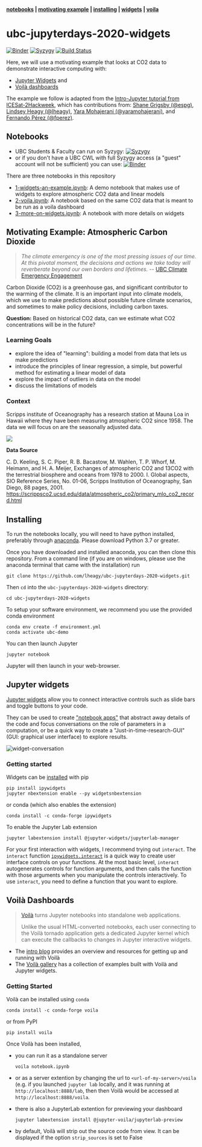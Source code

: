 **[notebooks](#Notebooks) | [motivating example](#Motivating-Example:-Atmospheric-Carbon-Dioxide) | [installing](#Installing) | [widgets](#Jupyter-widgets) | [voila](#Voila-Dashboards)**

# ubc-jupyterdays-2020-widgets
[![Binder](https://mybinder.org/badge_logo.svg)](https://mybinder.org/v2/gh/lheagy/ubc-jupyterdays-2020-widgets/master)
[![Syzygy](https://img.shields.io/badge/launch-syzygy-important)](https://ubc.syzygy.ca/jupyter/hub/user-redirect/git-pull?repo=https%3A%2F%2Fgithub.com%2Flheagy%2ubc-jupyterdays-2020-widgets&urlpath=tree%2Fubc-jupyterdays-2020-widgets%2F&branch=master)
[![Build Status](https://travis-ci.org/lheagy/ubc-jupyterdays-2020-widgets.svg?branch=master)](https://travis-ci.org/lheagy/ubc-jupyterdays-2020-widgets)

Here, we will use a motivating example that looks at CO2 data to demonstrate interactive computing with:
- [Jupyter Widgets](https://ipywidgets.readthedocs.io/en/latest/index.html) and 
- [Voilà dashboards](https://voila.readthedocs.io/en/latest/?badge=latest)

The example we follow is adapted from the [Intro-Jupyter tutorial from ICESat-2Hackweek](https://github.com/ICESAT-2HackWeek/intro-jupyter), which has contributions from: [Shane Grigsby (@espg)](https://github.com/espg), [Lindsey Heagy (@lheagy)](https://github.com/lheagy), [Yara Mohajerani (@yaramohajerani)](https://github.com/yaramohajerani), and [Fernando Pérez (@fperez)](https://github.com/fperez). 

## Notebooks
- UBC Students & Faculty can run on Syzygy: [![Syzygy](https://img.shields.io/badge/launch-syzygy-important)](https://ubc.syzygy.ca/jupyter/hub/user-redirect/git-pull?repo=https%3A%2F%2Fgithub.com%2Flheagy%2ubc-jupyterdays-2020-widgets&urlpath=tree%2Fubc-jupyterdays-2020-widgets%2F&branch=master)
- or if you don't have a UBC CWL with full Syzygy access (a "guest" account will not be sufficient) you can use: [![Binder](https://mybinder.org/badge_logo.svg)](https://mybinder.org/v2/gh/lheagy/ubc-jupyterdays-2020-widgets/master)

There are three notebooks in this repository 
- [1-widgets-an-example.ipynb](https://mybinder.org/v2/gh/https%3A%2F%2Fmybinder.org%2Fv2%2Fgh%2Flheagy%2Fubc-jupyterdays-2020-widgets%2Fmaster/master?filepath=1-widgets-an-example.ipynb): A demo notebook that makes use of widgets to explore atmospheric CO2 data and linear models 
- [2-voila.ipynb](https://mybinder.org/v2/gh/lheagy/ubc-jupyterdays-2020-widgets/master?urlpath=voila%2Frender%2F2-voila.ipynb): A notebook based on the same CO2 data that is meant to be run as a voila dashboard
- [3-more-on-widgets.ipynb](https://mybinder.org/v2/gh/https%3A%2F%2Fmybinder.org%2Fv2%2Fgh%2Flheagy%2Fubc-jupyterdays-2020-widgets%2Fmaster/master?filepath=3-more-on-widgets.ipynb): A notebook with more details on widgets 

## Motivating Example: Atmospheric Carbon Dioxide

> _The climate emergency is one of the most pressing issues of our time. At this pivotal moment, the decisions and actions we take today will reverberate beyond our own borders and lifetimes._ -- [UBC Climate Emergency Engagement](https://climateemergency.ubc.ca/)

Carbon Dioxide (CO2) is a greenhouse gas, and significant contributor to the warming of the climate. It is an important input into climate models, which we use to make predictions about possible future climate scenarios, and sometimes to make policy decisions, including carbon taxes. 

**Question:** Based on historical CO2 data, can we estimate what CO2 concentrations will be in the future? 

### Learning Goals
- explore the idea of "learning": building a model from data that lets us make predictions 
- introduce the principles of linear regression, a simple, but powerful method for estimating a linear model of data
- explore the impact of outliers in data on the model 
- discuss the limitations of models

### Context

Scripps institute of Oceanography has a research station at Mauna Loa in Hawaii where they have been measuring atmospheric CO2 since 1958. The data we will focus on are the seasonally adjusted data. 

<img src="https://scrippsco2.ucsd.edu/assets/images/mlo_station_map.png" align="center">

**Data Source**

C. D. Keeling, S. C. Piper, R. B. Bacastow, M. Wahlen, T. P. Whorf, M. Heimann, and  H. A. Meijer, Exchanges of atmospheric CO2 and 13CO2 with the terrestrial biosphere and  oceans from 1978 to 2000.  I. Global aspects, SIO Reference Series, No. 01-06, Scripps  Institution of Oceanography, San Diego, 88 pages, 2001. https://scrippsco2.ucsd.edu/data/atmospheric_co2/primary_mlo_co2_record.html   

## Installing 

To run the notebooks locally, you will need to have python installed,
preferably through [anaconda](https://www.anaconda.com/download/). Please download 
Python 3.7 or greater. 

Once you have downloaded and installed anaconda, you can then clone this repository. 
From a command line (if you are on windows, please use the anaconda terminal that came with the installation)
run

```
git clone https://github.com/lheagy/ubc-jupyterdays-2020-widgets.git
```

Then `cd` into the `ubc-jupyterdays-2020-widgets` directory:

```
cd ubc-jupyterdays-2020-widgets
```

To setup your software environment, we recommend you use the provided conda environment

```
conda env create -f environment.yml
conda activate ubc-demo
```

You can then launch Jupyter

```
jupyter notebook
```

Jupyter will then launch in your web-browser.


## Jupyter widgets 

[Jupyter widgets](https://ipywidgets.readthedocs.io/en/latest/index.html) allow you to connect interactive controls such as slide bars and toggle buttons to your code. 

They can be used to create ["notebook apps"](https://jupyter4edu.github.io/jupyter-edu-book/catalogue.html#notebook-as-an-app) that abstract away details of the code and focus conversations on the role of parameters in a computation, or be a quick way to create a "Just-in-time-research-GUI" (GUI: graphical user interface) to explore results. 

![widget-conversation](./img/widgets-simulations.png)


### Getting started

Widgets can be [installed](https://ipywidgets.readthedocs.io/en/latest/user_install.html) with pip 

```
pip install ipywidgets
jupyter nbextension enable --py widgetsnbextension
```

or conda (which also enables the extension) 
```
conda install -c conda-forge ipywidgets
```

To enable the Jupyter Lab extension
```
jupyter labextension install @jupyter-widgets/jupyterlab-manager
```

For your first interaction with widgets, I recommend trying out `interact`. The `interact` function [`ipywidgets.interact`](https://ipywidgets.readthedocs.io/en/latest/examples/Using%20Interact.html) is a quick way to create user interface controls on your functions. At the most basic level, `interact` autogenerates controls for function arguments, and then calls the function with those arguments when you manipulate the controls interactively. To use `interact`, you need to define a function that you want to explore.

## Voilà Dashboards

> [Voilà](https://voila.readthedocs.io/en/stable/using.html#using-voila) turns Jupyter notebooks into standalone web applications.
> 
> Unlike the usual HTML-converted notebooks, each user connecting to the Voilà tornado application gets a dedicated Jupyter kernel which can execute the callbacks to changes in Jupyter interactive widgets.

- The [intro blog](https://blog.jupyter.org/and-voil%C3%A0-f6a2c08a4a93) provides an overview and resources for getting up and running with Voilà
- The [Voilà gallery](https://voila-gallery.org/) has a collection of examples built with Voilà and Jupyter widgets. 


### Getting Started

Voilà can be installed using `conda`

```
conda install -c conda-forge voila
```

or from PyPI
```
pip install voila
```

Once Voilà has been installed, 

- you can run it as a standalone server 
  
  ```
  voila notebook.ipynb
  ```
  
  
- or as a server extention by changing the url to `<url-of-my-server>/voila` (e.g. if you launched `jupyter lab` locally, and it was running at `http://localhost:8888/lab`, then then Voilà would be accessed at `http://localhost:8888/voila`.


- there is also a JupyterLab extention for previewing your dashboard
   
   ```
   jupyter labextension install @jupyter-voila/jupyterlab-preview
   ```

- by default, Voilà will strip out the source code from view. It can be displayed if the option `strip_sources` is set to False

